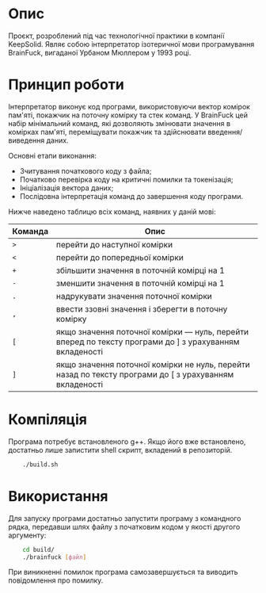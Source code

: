 # Опис

Проєкт, розроблений під час технологічної практики в компанії KeepSolid.
Являє собою інтерпретатор ізотеричної мови програмування BrainFuck, вигаданої
Урбаном Мюллером у 1993 році.

# Принцип роботи

Інтерпретатор виконує код програми, використовуючи вектор комірок пам'яті,
покажчик на поточну комірку та стек команд. У BrainFuck цей набір мінімальний
команд, які дозволяють змінювати значення в комірках пам'яті, переміщувати
покажчик та здійснювати введення/виведення даних.

Основні етапи виконання:

- Зчитування початкового коду з файла;
- Початково перевірка коду на критичні помилки та токенізація;
- Ініціалізація вектора даних;
- Послідовна інтерпретація команд до завершення коду програми.

Нижче наведено таблицю всіх команд, наявних у даній мові:

Команда | Опис
--------|--------------------------------------------------------------------------------------------------------
`>`     | перейти до наступної комірки
`<`     | перейти до попередньої комірки
`+`     | збільшити значення в поточній комірці на 1
`-`     | зменшити значення в поточній комірці на 1
`.`     | надрукувати значення поточної комірки
`,`     | ввести ззовні значення і зберегти в поточну комірку
`[`     | якщо значення поточної комірки — нуль, перейти вперед по тексту програми до ] з урахуванням вкладеності
`]`     | якщо значення поточної комірки не нуль, перейти назад по тексту програми до [ з урахуванням вкладеності

# Компіляція

Програма потребує встановленого g++. Якщо його вже встановлено, достатньо лише
запистити shell скрипт, вкладений в репозиторій.

```bash
    ./build.sh
```

# Використання

Для запуску програми достатньо запустити програму з командного рядка, передавши
шлях файлу з початковим кодом у якості другого аргументу:

```bash
    cd build/
	./brainfuck [файл]
```

При виникненні помилок програма самозавершується та виводить повідомлення
про помилку.


